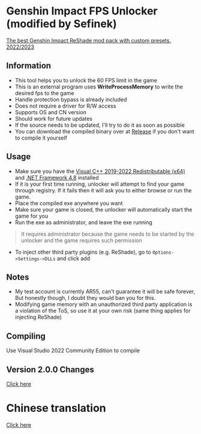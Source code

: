 # Genshin Impact FPS Unlocker (modified by Sefinek)
[The best Genshin Impact ReShade mod pack with custom presets. 2022/2023](https://github.com/sefinek24/Genshin-Impact-ReShade)

## Information
- This tool helps you to unlock the 60 FPS limit in the game
- This is an external program uses **WriteProcessMemory** to write the desired fps to  the game
- Handle protection bypass is already included
- Does not require a driver for R/W access
- Supports OS and CN version
- Should work for future updates
- If the source needs to be updated, I'll try to do it as soon as possible
- You can download the compiled binary over at [Release](https://github.com/sefinek24/genshin-fps-unlock/releases) if you don't want to compile it yourself

## Usage
- Make sure you have the [Visual C++ 2019-2022 Redistributable (x64)](https://aka.ms/vs/17/release/vc_redist.x64.exe) and [.NET Framework 4.8](https://dotnet.microsoft.com/en-us/download/dotnet-framework/net48) installed
- If it is your first time running, unlocker will attempt to find your game through registry. If it fails then it will ask you to either browse or run the game.
- Place the compiled exe anywhere you want
- Make sure your game is closed, the unlocker will automatically start the game for you
- Run the exe as administrator, and leave the exe running
> It requires administrator because the game needs to be started by the unlocker and the game requires such permission
- To inject other third party plugins (e.g. ReShade), go to `Options->Settings->DLLs` and click add

## Notes
- My test account is currently AR55, can't guarantee it will be safe forever, But honestly though, I doubt they would ban you for this.
- Modifying game memory with an unauthorized third party application is a violation of the ToS, so use it at your own risk (same thing applies for injecting ReShade)

## Compiling
Use Visual Studio 2022 Community Edition to compile

## Version 2.0.0 Changes
[Click here](https://github.com/34736384/genshin-fps-unlock#version-200-changes)

# Chinese translation
[Click here](https://github.com/34736384/genshin-fps-unlock#%E5%8E%9F%E7%A5%9E%E8%A7%A3%E9%94%81fps%E9%99%90%E5%88%B6)